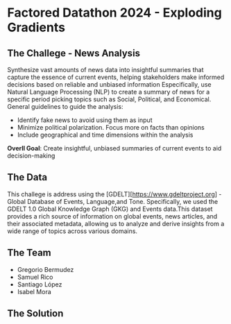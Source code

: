 # Factored Datathon 2024 - Exploding Gradients

## The Challege - News Analysis

Synthesize vast amounts of news data into insightful summaries that capture the essence of current events, helping stakeholders make informed decisions based on reliable and unbiased information Especifically, use Natural Language Processing (NLP) to create a summary of news for a specific period picking topics such as Social, Political, and Economical. General guidelines to guide the analysis: 

- Identify fake news to avoid using them as input 
- Minimize political polarization. Focus more on facts than opinions
- Include geographical and time dimensions within the analysis 

**Overll Goal**: Create insightful, unbiased summaries of current events to aid decision-making

## The Data

This challege is address using the [GDELT][https://www.gdeltproject.org] - Global Database of Events, Language,and Tone. Specifically, we used the GDELT 1.0 Global Knowledge Graph (GKG) and Events data.This
dataset provides a rich source of information on global events, news articles, and their
associated metadata, allowing us to analyze and derive insights from a wide range of
topics across various domains.

## The Team 

- Gregorio Bermudez
- Samuel Rico
- Santiago López
- Isabel Mora

## The Solution 

# 

#




